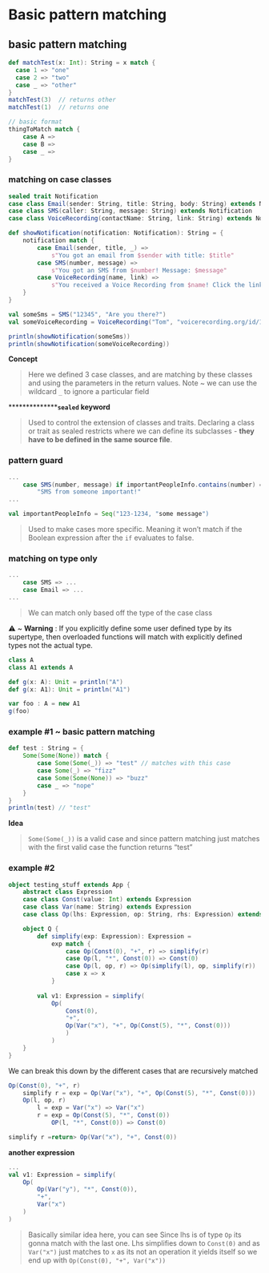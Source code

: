 # Basic pattern matching

## basic pattern matching

```scala
def matchTest(x: Int): String = x match {
  case 1 => "one"
  case 2 => "two"
  case _ => "other"
}
matchTest(3)  // returns other
matchTest(1)  // returns one
```

```scala
// basic format 
thingToMatch match {
	case A => 
	case B => 
	case _ => 
} 
```

### matching on case classes

```scala
sealed trait Notification
case class Email(sender: String, title: String, body: String) extends Notification
case class SMS(caller: String, message: String) extends Notification
case class VoiceRecording(contactName: String, link: String) extends Notification

def showNotification(notification: Notification): String = {
	notification match {
		case Email(sender, title, _) =>
			s"You got an email from $sender with title: $title"
		case SMS(number, message) =>
			s"You got an SMS from $number! Message: $message"
		case VoiceRecording(name, link) =>
			s"You received a Voice Recording from $name! Click the link to hear it: $link"
	}
}

val someSms = SMS("12345", "Are you there?")
val someVoiceRecording = VoiceRecording("Tom", "voicerecording.org/id/123")

println(showNotification(someSms)) 
println(showNotification(someVoiceRecording))
```

****************Concept**************** 

> Here we defined 3 case classes, and are matching by these classes and using the parameters in the return values. 
Note ~ we can use the wildcard `_` to ignore a particular field
> 

****************`sealed` keyword**

> Used to control the extension of classes and traits. Declaring a class or trait as sealed restricts where we can define its subclasses - ********************************they have to be defined in the same source file********************************.
> 

### pattern guard

```scala
...	
	case SMS(number, message) if importantPeopleInfo.contains(number) =>
		"SMS from someone important!"
...

val importantPeopleInfo = Seq("123-1234, "some message")
```

> Used to make cases more specific. Meaning it won’t match if the Boolean expression after the `if` evaluates to false.
> 

### matching on type only

```scala
... 
	case SMS => ...
	case Email => ... 
...
```

> We can match only based off the type of the case class
> 

⚠️ ~ ****************Warning**************** : If you explicitly define some user defined type by its supertype, then overloaded functions will match with explicitly defined types not the actual type.

```scala
class A
class A1 extends A

def g(x: A): Unit = println("A")
def g(x: A1): Unit = println("A1")

var foo : A = new A1
g(foo)
```

### example #1 ~ basic pattern matching

```scala
def test : String = {
	Some(Some(None)) match {
		case Some(Some(_)) => "test" // matches with this case
		case Some(_) => "fizz"
		case Some(Some(None)) => "buzz"
		case _ => "nope"
	}
}
println(test) // "test"
```

**********Idea**********

> `Some(Some(_))` is a valid case and since pattern matching just matches with the first valid case the function returns “test”
> 

### example #2

```scala
object testing_stuff extends App {
	abstract class Expression 
	case class Const(value: Int) extends Expression
	case class Var(name: String) extends Expression
	case class Op(lhs: Expression, op: String, rhs: Expression) extends Expression

	object Q {
		def simplify(exp: Expression): Expression = 
			exp match {
				case Op(Const(0), "+", r) => simplify(r)
				case Op(l, "*", Const(0)) => Const(0)
				case Op(l, op, r) => Op(simplify(l), op, simplify(r))
				case x => x
			}
			
		val v1: Expression = simplify(
			Op(
				Const(0),
				"+",
				Op(Var("x"), "+", Op(Const(5), "*", Const(0)))
				)
			)
	}
}
```

We can break this down by the different cases that are recursively matched

```scala
Op(Const(0), "+", r)
	simplify r = exp = Op(Var("x"), "+", Op(Const(5), "*", Const(0)))
	Op(l, op, r)
		l = exp = Var("x") => Var("x")
		r = exp = Op(Const(5), "*", Const(0))
			OP(l, "*", Const(0)) => Const(0)

simplify r =return> Op(Var("x"), "+", Const(0))
```

**************************************another expression**************************************

```scala
...
val v1: Expression = simplify(
	Op(
		Op(Var("y"), "*", Const(0)),
		"+",
		Var("x")
	)
)
```

> Basically similar idea here, you can see Since lhs is of type `Op` its gonna match with the last one. Lhs simplifies down to `Const(0)` and as `Var("x")` just matches to `x` as its not an operation it yields itself so we end up with `Op(Const(0), "+", Var("x"))`
> 
